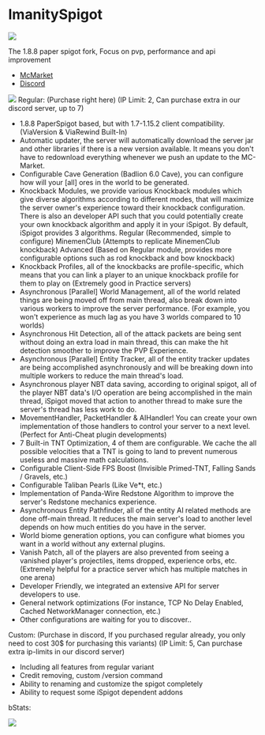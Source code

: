 # ImanitySpigot

![](https://i.imgur.com/F5BNaJV.jpg)

The 1.8.8 paper spigot fork, Focus on pvp, performance and api improvement

* [McMarket](https://www.mc-market.org/resources/10770/)
* [Discord](https://discord.gg/GBZKR3n)

![](https://i.imgur.com/lQgR1yZ.png)
Regular: (Purchase right here) (IP Limit: 2, Can purchase extra in our discord server, up to 7)
- 1.8.8 PaperSpigot based, but with 1.7-1.15.2 client compatibility. (ViaVersion & ViaRewind Built-In)
- Automatic updater, the server will automatically download the server jar and other libraries if there is a new version available. It means you don't have to redownload everything whenever we push an update to the MC-Market.
- Configurable Cave Generation (Badlion 6.0 Cave), you can configure how will your [all] ores in the world to be generated.
- Knockback Modules, we provide various Knockback modules which give diverse algorithms according to different modes, that will maximize the server owner's experience toward their knockback configuration. There is also an developer API such that you could potentially create your own knockback algorithm and apply it in your iSpigot. By default, iSpigot provides 3 algorithms.
    Regular (Recommended, simple to configure)
    MinemenClub (Attempts to replicate MinemenClub knockback)
    Advanced (Based on Regular module, provides more configurable options such as rod knockback and bow knockback)
- Knockback Profiles, all of the knockbacks are profile-specific, which means that you can link a player to an unique knockback profile for them to play on (Extremely good in Practice servers)
- Asynchronous [Parallel] World Management, all of the world related things are being moved off from main thread, also break down into various workers to improve the server performance. (For example, you won't experience as much lag as you have 3 worlds compared to 10 worlds)
- Asynchronous Hit Detection, all of the attack packets are being sent without doing an extra load in main thread, this can make the hit detection smoother to improve the PVP Experience.
- Asynchronous [Parallel] Entity Tracker, all of the entity tracker updates are being accomplished asynchronously and will be breaking down into multiple workers to reduce the main thread's load.
- Asynchronous player NBT data saving, according to original spigot, all of the player NBT data's I/O operation are being accomplished in the main thread, iSpigot moved that action to another thread to make sure the server's thread has less work to do.
- MovementHandler, PacketHandler & AIHandler! You can create your own implementation of those handlers to control your server to a next level. (Perfect for Anti-Cheat plugin developments)
- 7 Built-in TNT Optimization, 4 of them are configurable. We cache the all possible velocities that a TNT is going to land to prevent numerous useless and massive math calculations.
- Configurable Client-Side FPS Boost (Invisible Primed-TNT, Falling Sands / Gravels, etc.)
- Configurable Taliban Pearls (Like Ve*t, etc.)
- Implementation of Panda-Wire Redstone Algorithm to improve the server's Redstone mechanics experience.
- Asynchronous Entity Pathfinder, all of the entity AI related methods are done off-main thread. It reduces the main server's load to another level depends on how much entities do you have in the server.
- World biome generation options, you can configure what biomes you want in a world without any external plugins. 
- Vanish Patch, all of the players are also prevented from seeing a vanished player's projectiles, items dropped, experience orbs, etc. (Extremely helpful for a practice server which has multiple matches in one arena)
- Developer Friendly, we integrated an extensive API for server developers to use.
- General network optimizations (For instance, TCP No Delay Enabled, Cached NetworkManager connection, etc.)
- Other configurations are waiting for you to discover..

Custom: (Purchase in discord, If you purchased regular already, you only need to cost 30$ for purchasing this variants) (IP Limit: 5, Can purchase extra ip-limits in our discord server)
- Including all features from regular variant
- Credit removing, custom /version command
- Ability to renaming and customize the spigot completely
- Ability to request some iSpigot dependent addons

bStats:

![](https://bstats.org/signatures/bukkit/iSpigot.svg)
